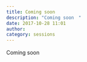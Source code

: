 ```yaml
---
title: Coming soon　
description: "Coming soon　"
date: 2017-10-28 11:01
author: 
category: sessions
---
```

Coming soon　